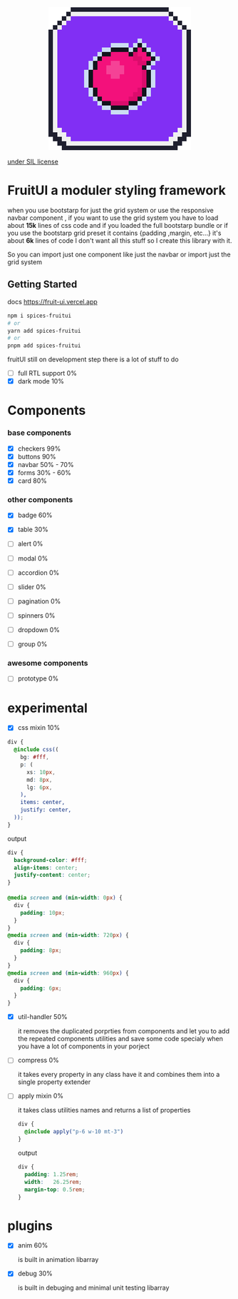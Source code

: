 <div align="center">
  <img src="./public/fruitUI.png"/>
</div>

<a href="https://sil-spices.vercel.app/">under SIL license</a>

# FruitUI a moduler styling framework 

when you use bootstarp for just the grid system or use the responsive navbar component ,
if you want to use the grid system you have to load about **15k** lines of css code and if you loaded the full bootstarp bundle or if you use the bootstarp grid preset it contains {padding ,margin, etc...} it's about **6k** lines of code I don't want all this stuff so I create this library with it. 

So you can import just one component like just the navbar or import just the grid system 
## Getting Started

docs https://fruit-ui.vercel.app

```bash
npm i spices-fruitui 
# or 
yarn add spices-fruitui
# or 
pnpm add spices-fruitui
```

fruitUI still on development step there is a lot of stuff to do 


- [ ] full RTL support 0%
- [x] dark mode 10%

# Components

### base components

- [x] checkers 99%
- [x] buttons  90%
- [x] navbar   50% - 70%
- [x] forms 30% - 60%
- [x] card 80%

### other components

- [x] badge 60%
- [x] table 30%
- [ ] alert 0%
- [ ] modal 0%
- [ ] accordion 0%
- [ ] slider 0%
- [ ] pagination 0%
- [ ] spinners 0%
- [ ] dropdown 0%
- [ ] group 0%


### awesome components

- [ ] prototype 0%


# experimental

- [x] css mixin 10%

```scss 
div {
  @include css((
    bg: #fff,
    p: (
      xs: 10px,
      md: 8px,
      lg: 6px,
    ),
    items: center,
    justify: center,    
  ));
}
```

output 
```css
div {
  background-color: #fff;
  align-items: center;
  justify-content: center;
}

@media screen and (min-width: 0px) {
  div {
    padding: 10px;
  }
}
@media screen and (min-width: 720px) {
  div {
    padding: 8px;
  }
}
@media screen and (min-width: 960px) {
  div {
    padding: 6px;
  }
}
```

- [x] util-handler 50%

  it removes the duplicated porprties from components and let you to add the repeated components utilities and save some code
  specialy when you have a lot of components in your porject

- [ ] compress 0%

  it takes every property in any class have it and combines them into a single property extender

- [ ] apply mixin 0%

  it takes class utilities names and returns a list of properties

  ```scss
  div {
    @include apply("p-6 w-10 mt-3")
  }
  ```
  output
  ```css
  div {
    padding: 1.25rem;
    width:   26.25rem;
    margin-top: 0.5rem;
  }
  ```

# plugins 

- [x] anim 60%
  
  is built in animation libarray 

- [x] debug 30%
  
  is built in debuging and minimal unit testing  libarray